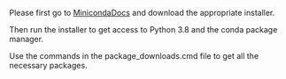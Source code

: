 Please first go to <a href="https://docs.conda.io/en/latest/miniconda.html" target="blank_">MinicondaDocs</a> and download the appropriate installer.

Then run the installer to get access to Python 3.8 and the conda package manager.

Use the commands in the package_downloads.cmd file to get all the necessary packages.
